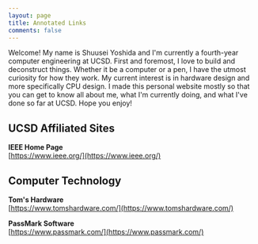 ```yaml
---
layout: page
title: Annotated Links
comments: false
---
```


Welcome! My name is Shuusei Yoshida and I'm currently a fourth-year computer engineering at UCSD. First and foremost, I love to build and deconstruct things. Whether it be a computer or a pen, I have the utmost curiosity for how they work. My current interest is in hardware design and more specifically CPU design. I made this personal website mostly so that you can get to know all about me, what I'm currently doing, and what I've done so far at UCSD. Hope you enjoy!

## UCSD Affiliated Sites
**IEEE Home Page**  
[https://www.ieee.org/](https://www.ieee.org/)

## Computer Technology

**Tom's Hardware**  
[https://www.tomshardware.com/](https://www.tomshardware.com/)

**PassMark Software**  
[https://www.passmark.com/](https://www.passmark.com/)


